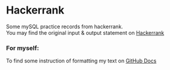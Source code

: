 # Hackerrank
Some mySQL practice records from hackerrank.  
You may find the original input & output statement on [Hackerrank](https://www.hackerrank.com/dashboard)  

### For myself:
To find some instruction of formatting my text on [GitHub Docs](https://docs.github.com/en/get-started/writing-on-github/getting-started-with-writing-and-formatting-on-github/basic-writing-and-formatting-syntax)  
